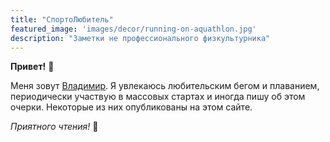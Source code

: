 ```yaml
---
title: "СпортоЛюбитель"
featured_image: 'images/decor/running-on-aquathlon.jpg'
description: "Заметки не профессионального физкультурника"
---
```


**Привет!** :wave:

Меня зовут [Владимир](/about). Я увлекаюсь любительским бегом и плаванием, периодически участвую в массовых стартах и иногда пишу об этом очерки. Некоторые из них опубликованы на этом сайте.

*Приятного чтения!* :popcorn: